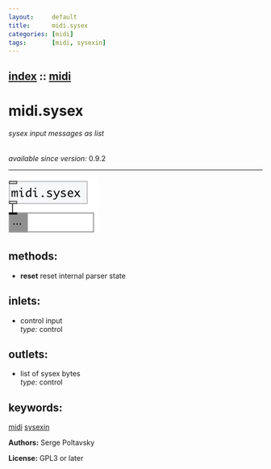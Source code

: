 ```yaml
---
layout:     default
title:      midi.sysex
categories: [midi]
tags:       [midi, sysexin]
---
```

[index](index.html) :: [midi](category_midi.html)
---

# midi.sysex

###### sysex input messages as list

*available since version:* 0.9.2

---




[![example](../examples/img/midi.sysex.jpg)](../examples/pd/midi.sysex.pd)





## methods:

* **reset**
reset internal parser state<br>






## inlets:

* control input<br>
_type:_ control



## outlets:

* list of sysex bytes<br>
_type:_ control



## keywords:

[midi](keywords/midi.html)
[sysexin](keywords/sysexin.html)






**Authors:** Serge Poltavsky




**License:** GPL3 or later





